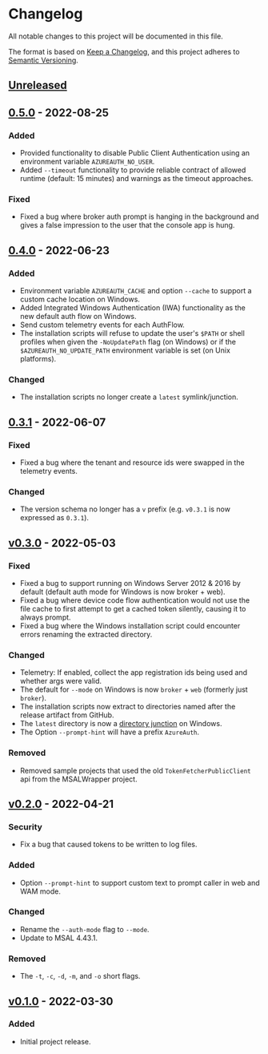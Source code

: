 # Changelog
All notable changes to this project will be documented in this file.

The format is based on [Keep a Changelog](https://keepachangelog.com/en/1.0.0/),
and this project adheres to [Semantic Versioning](https://semver.org/spec/v2.0.0.html).

## [Unreleased]
## [0.5.0] - 2022-08-25
### Added
- Provided functionality to disable Public Client Authentication using an environment variable `AZUREAUTH_NO_USER`.
- Added `--timeout` functionality to provide reliable contract of allowed runtime (default: 15 minutes) and warnings as the timeout approaches.

### Fixed
- Fixed a bug where broker auth prompt is hanging in the background and gives a false impression to the user that the console app is hung.

## [0.4.0] - 2022-06-23
### Added
- Environment variable `AZUREAUTH_CACHE` and option `--cache` to support a custom cache location on Windows.
- Added Integrated Windows Authentication (IWA) functionality as the new default auth flow on Windows.
- Send custom telemetry events for each AuthFlow.
- The installation scripts will refuse to update the user's `$PATH` or shell profiles when given the `-NoUpdatePath`
  flag (on Windows) or if the `$AZUREAUTH_NO_UPDATE_PATH` environment variable is set (on Unix platforms).

### Changed
- The installation scripts no longer create a `latest` symlink/junction.

## [0.3.1] - 2022-06-07
### Fixed
- Fixed a bug where the tenant and resource ids were swapped in the telemetry events.

### Changed
- The version schema no longer has a `v` prefix (e.g. `v0.3.1` is now expressed as `0.3.1`).

## [v0.3.0] - 2022-05-03
### Fixed
- Fixed a bug to support running on Windows Server 2012 & 2016 by default (default auth mode for Windows is now broker + web).
- Fixed a bug where device code flow authentication would not use the file cache to first attempt to get a cached token silently, causing it to always prompt.
- Fixed a bug where the Windows installation script could encounter errors renaming the extracted directory.

### Changed
- Telemetry: If enabled, collect the app registration ids being used and whether args were valid.
- The default for `--mode` on Windows is now `broker` + `web` (formerly just `broker`).
- The installation scripts now extract to directories named after the release artifact from GitHub.
- The `latest` directory is now a [directory junction](https://docs.microsoft.com/en-us/windows/win32/fileio/hard-links-and-junctions#junctions) on Windows.
- The Option `--prompt-hint` will have a prefix `AzureAuth`.

### Removed
- Removed sample projects that used the old `TokenFetcherPublicClient` api from the MSALWrapper project.

## [v0.2.0] - 2022-04-21
### Security
- Fix a bug that caused tokens to be written to log files.

### Added
- Option `--prompt-hint` to support custom text to prompt caller in web and WAM mode.

### Changed
- Rename the `--auth-mode` flag to `--mode`.
- Update to MSAL 4.43.1.

### Removed
- The `-t`, `-c`, `-d`, `-m`, and `-o` short flags.

## [v0.1.0] - 2022-03-30
### Added
- Initial project release.

[Unreleased]: https://github.com/AzureAD/microsoft-authentication-cli/compare/0.5.0...HEAD
[0.5.0]: https://github.com/AzureAD/microsoft-authentication-cli/compare/0.4.0...0.5.0
[0.4.0]: https://github.com/AzureAD/microsoft-authentication-cli/compare/0.3.1...0.4.0
[0.3.1]: https://github.com/AzureAD/microsoft-authentication-cli/compare/v0.3.0...0.3.1
[v0.3.0]: https://github.com/AzureAD/microsoft-authentication-cli/compare/v0.2.0...v0.3.0
[v0.2.0]: https://github.com/AzureAD/microsoft-authentication-cli/compare/v0.1.0...v0.2.0
[v0.1.0]: https://github.com/AzureAD/microsoft-authentication-cli/releases/tag/v0.1.0

